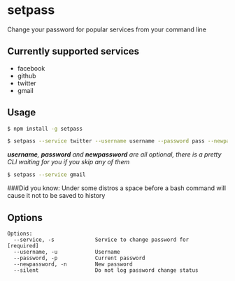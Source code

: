 setpass
=======

Change your password for popular services from your command line

## Currently supported services
* facebook
* github
* twitter
* gmail

## Usage

```bash
$ npm install -g setpass

$ setpass --service twitter --username username --password pass --newpassword word
```

*__username__, __password__ and __newpassword__ are all optional, there is a pretty CLI waiting for you if you skip any of them*

```bash
$ setpass --service gmail
```

###Did you know:
Under some distros a space before a bash command will cause it not to be saved to history

## Options
```
Options:
  --service, -s             Service to change password for                [required]
  --username, -u            Username
  --password, -p            Current password
  --newpassword, -n         New password
  --silent                  Do not log password change status
```

